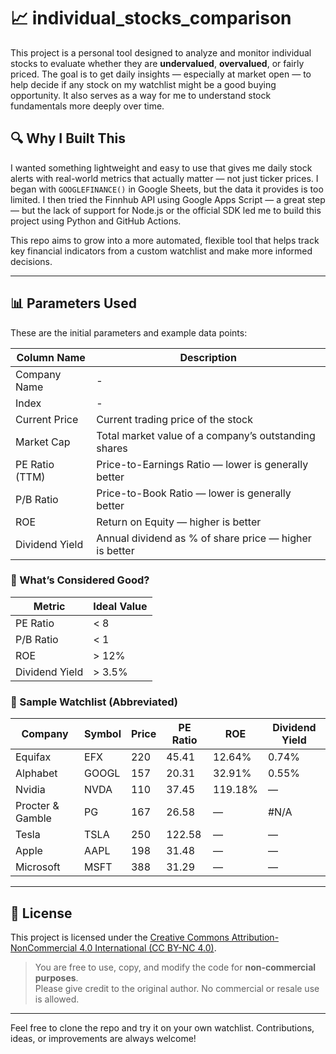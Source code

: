 # 📈 individual_stocks_comparison

This project is a personal tool designed to analyze and monitor individual stocks to evaluate whether they are **undervalued**, **overvalued**, or fairly priced. The goal is to get daily insights — especially at market open — to help decide if any stock on my watchlist might be a good buying opportunity. It also serves as a way for me to understand stock fundamentals more deeply over time.

## 🔍 Why I Built This

I wanted something lightweight and easy to use that gives me daily stock alerts with real-world metrics that actually matter — not just ticker prices. I began with `GOOGLEFINANCE()` in Google Sheets, but the data it provides is too limited. I then tried the Finnhub API using Google Apps Script — a great step — but the lack of support for Node.js or the official SDK led me to build this project using Python and GitHub Actions.

This repo aims to grow into a more automated, flexible tool that helps track key financial indicators from a custom watchlist and make more informed decisions.

---

## 📊 Parameters Used

These are the initial parameters and example data points:

| Column Name        | Description                                                                 |
|--------------------|-----------------------------------------------------------------------------|
| Company Name       | -                                                                           |
| Index              | -                                                                           |
| Current Price      | Current trading price of the stock                                          |
| Market Cap         | Total market value of a company’s outstanding shares                        |
| PE Ratio (TTM)     | Price-to-Earnings Ratio — lower is generally better                         |
| P/B Ratio          | Price-to-Book Ratio — lower is generally better                             |
| ROE                | Return on Equity — higher is better                                         |
| Dividend Yield     | Annual dividend as % of share price — higher is better                      |

### 🎯 What’s Considered Good?

| Metric         | Ideal Value          |
|----------------|----------------------|
| PE Ratio       | < 8                  |
| P/B Ratio      | < 1                  |
| ROE            | > 12%                |
| Dividend Yield | > 3.5%               |

### 🧪 Sample Watchlist (Abbreviated)

| Company           | Symbol | Price | PE Ratio | ROE    | Dividend Yield |
|-------------------|--------|-------|----------|--------|----------------|
| Equifax           | EFX    | 220   | 45.41    | 12.64% | 0.74%          |
| Alphabet          | GOOGL  | 157   | 20.31    | 32.91% | 0.55%          |
| Nvidia            | NVDA   | 110   | 37.45    |119.18% | —              |
| Procter & Gamble  | PG     | 167   | 26.58    | —      | #N/A           |
| Tesla             | TSLA   | 250   |122.58    | —      | —              |
| Apple             | AAPL   | 198   | 31.48    | —      | —              |
| Microsoft         | MSFT   | 388   | 31.29    | —      | —              |

---

## 📜 License

This project is licensed under the [Creative Commons Attribution-NonCommercial 4.0 International (CC BY-NC 4.0)](https://creativecommons.org/licenses/by-nc/4.0/).

> You are free to use, copy, and modify the code for **non-commercial purposes**.  
> Please give credit to the original author. No commercial or resale use is allowed.

---

Feel free to clone the repo and try it on your own watchlist. Contributions, ideas, or improvements are always welcome!
